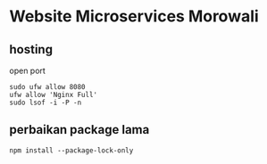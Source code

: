 # Website Microservices Morowali

## hosting
open port 
```
sudo ufw allow 8080
ufw allow 'Nginx Full'
sudo lsof -i -P -n
```

## perbaikan package lama
```
npm install --package-lock-only
```